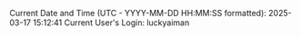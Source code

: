 Current Date and Time (UTC - YYYY-MM-DD HH:MM:SS formatted): 2025-03-17 15:12:41
Current User's Login: luckyaiman
